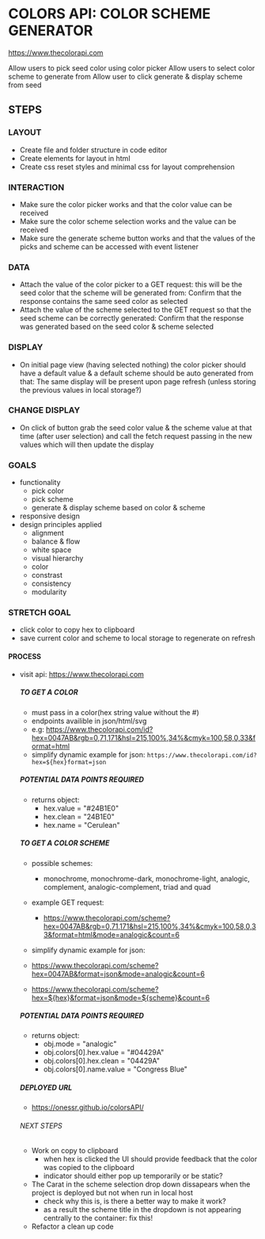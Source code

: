# COLORS API: COLOR SCHEME GENERATOR

https://www.thecolorapi.com

Allow users to pick seed color using color picker
Allow users to select color scheme to generate from
Allow user to click generate & display scheme from seed

## STEPS

### LAYOUT

- Create file and folder structure in code editor
- Create elements for layout in html
- Create css reset styles and minimal css for layout comprehension

### INTERACTION

- Make sure the color picker works and that the color value can be received
- Make sure the color scheme selection works and the value can be received
- Make sure the generate scheme button works and that the values of the picks and scheme can be accessed with event listener

### DATA

- Attach the value of the color picker to a GET request: this will be the seed color that the scheme will be generated from: Confirm that the response contains the same seed color as selected
- Attach the value of the scheme selected to the GET request so that the seed scheme can be correctly generated: Confirm that the response was generated based on the seed color & scheme selected

### DISPLAY

- On initial page view (having selected nothing) the color picker should have a default value & a default scheme should be auto generated from that: The same display will be present upon page refresh (unless storing the previous values in local storage?)

### CHANGE DISPLAY

- On click of button grab the seed color value & the scheme value at that time (after user selection) and call the fetch request passing in the new values which will then update the display

### GOALS

- functionality
  - pick color
  - pick scheme
  - generate & display scheme based on color & scheme
- responsive design
- design principles applied
  - alignment
  - balance & flow
  - white space
  - visual hierarchy
  - color
  - constrast
  - consistency
  - modularity

### STRETCH GOAL

- click color to copy hex to clipboard
- save current color and scheme to local storage to regenerate on refresh

#### PROCESS

- visit api: https://www.thecolorapi.com

  ##### TO GET A COLOR

  - must pass in a color(hex string value without the #)
  - endpoints availible in json/html/svg
  - e.g: https://www.thecolorapi.com/id?hex=0047AB&rgb=0,71,171&hsl=215,100%,34%&cmyk=100,58,0,33&format=html
  - simplify dynamic example for json: `https://www.thecolorapi.com/id?hex=${hex}format=json`

  ##### POTENTIAL DATA POINTS REQUIRED

  - returns object:
    - hex.value = "#24B1E0"
    - hex.clean = "24B1E0"
    - hex.name = "Cerulean"

  ##### TO GET A COLOR SCHEME

  - possible schemes:
    - monochrome, monochrome-dark, monochrome-light, analogic, complement, analogic-complement, triad and quad
  - example GET request:

    - https://www.thecolorapi.com/scheme?hex=0047AB&rgb=0,71,171&hsl=215,100%,34%&cmyk=100,58,0,33&format=html&mode=analogic&count=6

  - simplify dynamic example for json:

  - https://www.thecolorapi.com/scheme?hex=0047AB&format=json&mode=analogic&count=6

  - https://www.thecolorapi.com/scheme?hex=${hex}&format=json&mode=${scheme}&count=6

  ##### POTENTIAL DATA POINTS REQUIRED

  - returns object:
    - obj.mode = "analogic"
    - obj.colors[0].hex.value = "#04429A"
    - obj.colors[0].hex.clean = "04429A"
    - obj.colors[0].name.value = "Congress Blue"

  ##### DEPLOYED URL

  - https://onessr.github.io/colorsAPI/

  ###### NEXT STEPS

  - Work on copy to clipboard
    - when hex is clicked the UI should provide feedback that the color was copied to the clipboard
    - indicator should either pop up temporarily or be static?
  - The Carat in the scheme selection drop down dissapears when the project is deployed but not when run in local host
    - check why this is, is there a better way to make it work?
    - as a result the scheme title in the dropdown is not appearing centrally to the container: fix this!
  - Refactor a clean up code
 
